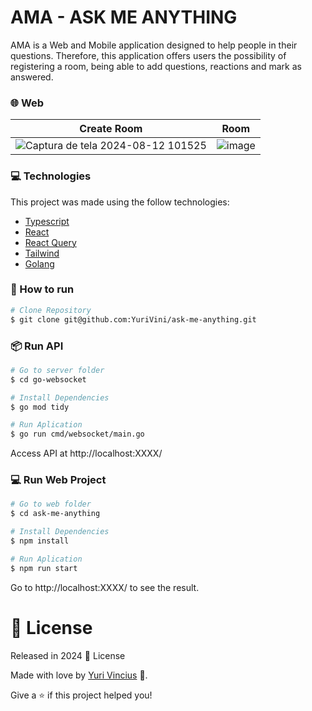 # AMA - ASK ME ANYTHING

AMA is a Web and Mobile application designed to help people in their questions. Therefore, this application offers users the possibility of registering a room, being able to add questions, reactions and mark as answered.

### 🌐 Web 

| Create Room | Room |
| ----------- | ----------- |
| ![Captura de tela 2024-08-12 101525](https://github.com/user-attachments/assets/bf5bf89d-077c-475c-8040-1ae2b4d30eb8) | ![image](https://github.com/user-attachments/assets/b244a568-7164-4e95-af73-946a9d345253) |

### :computer: Technologies
This project was made using the follow technologies:

* [Typescript](https://www.typescriptlang.org/)      
* [React](https://reactjs.org/)      
* [React Query](https://tanstack.com/query/latest)
* [Tailwind](https://tailwindcss.com)
* [Golang](https://go.dev)

### :construction_worker: How to run
```bash
# Clone Repository
$ git clone git@github.com:YuriVini/ask-me-anything.git
```
### 📦 Run API

```bash
# Go to server folder
$ cd go-websocket

# Install Dependencies
$ go mod tidy

# Run Aplication
$ go run cmd/websocket/main.go
```
Access API at http://localhost:XXXX/

### 💻 Run Web Project

```bash
# Go to web folder
$ cd ask-me-anything

# Install Dependencies
$ npm install

# Run Aplication
$ npm run start
```
Go to http://localhost:XXXX/ to see the result.

# :closed_book: License

Released in 2024 :closed_book: License

Made with love by [Yuri Vincius](https://github.com/YuriVini) 🚀.


Give a ⭐️ if this project helped you!
